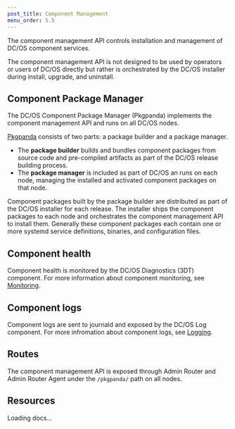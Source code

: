 ```yaml
---
post_title: Component Management
menu_order: 5.5
---
```


The component management API controls installation and management of DC/OS component services.

The component management API is not designed to be used by operators or users of DC/OS directly but rather is orchestrated by the DC/OS installer during install, upgrade, and uninstall.

## Component Package Manager

The DC/OS Component Package Manager (Pkgpanda) implements the component management API and runs on all DC/OS nodes.

[Pkgpanda](https://github.com/dcos/dcos/tree/master/pkgpanda) consists of two parts: a package builder and a package manager.

- The **package builder** builds and bundles component packages from source code and pre-compiled artifacts as part of the DC/OS release building process.
- The **package manager** is included as part of DC/OS an runs on each node, managing the installed and activated component packages on that node.

Component packages built by the package builder are distributed as part of the DC/OS installer for each release. The installer ships the component packages to each node and orchestrates the component management API to install them. Generally these component packages each contain one or more systemd service definitions, binaries, and configuration files.


## Component health

Component health is monitored by the DC/OS Diagnostics (3DT) component. For more information about component monitoring, see [Monitoring](/docs/1.9/administration/monitoring/).


## Component logs

Component logs are sent to journald and exposed by the DC/OS Log component. For more infromation about component logs, see [Logging](/docs/1.9/administration/logging/).


## Routes

The component management API is exposed through Admin Router and Admin Router Agent under the `/pkgpanda/` path on all nodes.


## Resources

<div class="swagger-section">
  <div id="message-bar" class="swagger-ui-wrap message-success" data-sw-translate=""></div>
  <div id="swagger-ui-container" class="swagger-ui-wrap" data-api="/docs/1.9/api/pkgpanda.yaml">

  <div class="info" id="api_info">
    <div class="info_title">Loading docs...</div>
  <div class="info_description markdown"></div>
</div>
